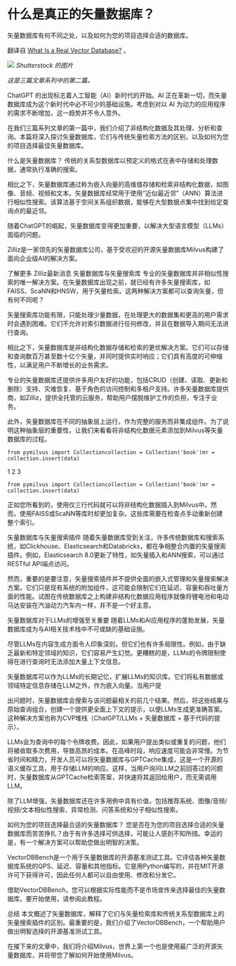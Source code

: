 # 什么是真正的矢量数据库？

矢量数据库有何不同之处，以及如何为您的项目选择合适的数据库。

翻译自 [What Is a Real Vector Database?](https://thenewstack.io/what-is-a-real-vector-database/) 。

![](https://cdn.thenewstack.io/media/2023/07/84bbecb2-llm1-1024x640.jpg)
*Shutterstock 的图片*

*这是三篇文章系列中的第二篇。*

ChatGPT 的出现标志着人工智能（AI）新时代的开始。AI 正在革新一切，而矢量数据库成为这个新时代中必不可少的基础设施。考虑到对以 AI 为动力的应用程序的需求不断增加，这一趋势并不令人意外。

在我们三篇系列文章的第一篇中，我们介绍了非结构化数据及其处理、分析和查询。本篇将深入探讨矢量数据库，它们与传统矢量检索方法的区别，以及如何为您的项目选择最佳矢量数据库。

什么是矢量数据库？
传统的关系型数据库以预定义的格式在表中存储和处理数据，通常执行准确的搜索。

相比之下，矢量数据库通过称为嵌入向量的高维值存储和检索非结构化数据，如图像、音频、视频和文本。矢量数据库经常用于使用“近似最近邻”（ANN）算法进行相似性搜索。该算法基于空间关系组织数据，能够在大型数据点集中找到给定查询点的最近邻。

随着ChatGPT的崛起，矢量数据库变得更加重要，以解决大型语言模型（LLMs）面临的问题。

Zilliz是一家领先的矢量数据库公司，基于受欢迎的开源矢量数据库Milvus构建了面向企业级AI的解决方案。

了解更多
Zilliz最新消息
矢量数据库与矢量搜索库
专业的矢量数据库并非相似性搜索的唯一解决方案。在矢量数据库出现之前，就已经有许多矢量搜索库，如FAISS、ScaNN和HNSW，用于矢量检索。这两种解决方案都可以查询矢量，但有何不同呢？

矢量搜索库功能有限，只能处理少量数据，在处理更大的数据集和更高的用户需求时会遇到困难。它们不允许对索引数据进行任何修改，并且在数据导入期间无法进行查询。

相比之下，矢量数据库是非结构化数据存储和检索的更优解决方案。它们可以存储和查询数百万甚至数十亿个矢量，并同时提供实时响应；它们具有高度的可伸缩性，以满足用户不断增长的业务需求。

专业的矢量数据库还提供许多用户友好的功能，包括CRUD（创建、读取、更新和删除）支持、灾难恢复、基于角色的访问控制和多租户支持。许多矢量数据库提供商，如Zilliz，提供全托管的云服务，帮助用户摆脱维护工作的负担，专注于业务。

此外，矢量数据库在不同的抽象层上运行，作为完整的服务而非集成组件。为了说明这种抽象层的重要性，让我们来看看将非结构化数据元素添加到Milvus等矢量数据库的过程。
```
from pymilvus import Collectioncollection = Collection('book')mr = collection.insert(data)
```
1
2
3
```
from pymilvus import Collectioncollection = Collection('book')mr = collection.insert(data)
```

正如您所看到的，使用仅三行代码就可以将非结构化数据插入到Milvus中。然而，使用FAISS或ScaNN等库时却更加复杂。这些库需要在检查点手动重新创建整个索引。

矢量数据库与矢量搜索插件
随着矢量数据库受到关注，许多传统数据库和搜索系统，如Clickhouse、Elasticsearch和Databricks，都在争相整合内置的矢量搜索插件。例如，Elasticsearch 8.0更新了特性，如矢量插入和ANN搜索，可以通过RESTful API端点访问。

然而，重要的是要注意，矢量搜索插件并不提供全面的嵌入式管理和矢量搜索解决方案。它们只是现有系统的附加组件，这可能会限制它们在延迟、容量和吞吐量方面的性能。试图在传统数据库之上构建非结构化数据应用程序就像将锂电池和电动马达安装在汽油动力汽车内一样，并不是一个好主意。

矢量数据库对于LLMs的增强至关重要
随着LLMs和AI应用程序的蓬勃发展，矢量数据库成为与AI相关技术栈中不可或缺的基础设施。

尽管LLMs在内容生成方面令人印象深刻，但它们也有许多局限性。例如，由于缺乏最新和特定领域的知识，它们容易产生幻觉。更糟糕的是，LLMs的令牌限制使得在进行查询时无法添加大量上下文信息。

矢量数据库可以作为LLMs的长期记忆，扩展LLMs的知识库。它们将私有数据或领域特定信息存储在LLM之外，作为嵌入向量。当用户提

出问题时，矢量数据库会搜索与该问题最相关的前几个结果。然后，将这些结果与原始查询组合，创建一个提供更全面上下文的提示，以便LLMs生成更准确答案。这种解决方案也称为CVP堆栈（ChatGPT/LLMs + 矢量数据库 + 基于代码的提示）。

LLMs会为查询中的每个令牌收费。因此，如果用户提出类似或重复的问题，他们将被收取多次费用，导致高昂的成本。在高峰时段，响应速度可能会非常慢。为节省时间和精力，开发人员可以将矢量数据库与GPTCache集成，这是一个开源的语义缓存工具，用于存储LLM的响应。这样，当用户询问LLM之前回答过的问题时，矢量数据库从GPTCache检索答案，并快速将其返回给用户，而无需调用LLM。

除了LLM增强，矢量数据库还在许多用例中具有价值，包括推荐系统、图像/音频/视频/文本相似性搜索、异常检测、问答系统和分子相似性搜索。

如何为您的项目选择最合适的矢量数据库？
您是否在为您的项目选择合适的矢量数据库而苦苦挣扎？由于有许多选择可供选择，可能让人感到不知所措。幸运的是，有一个解决方案可以帮助您做出明智的决策。

VectorDBBench是一个用于矢量数据库的开源基准测试工具。它评估各种矢量数据库系统的QPS、延迟、容量和其他指标。它是用Python编写的，并在MIT开源许可下获得许可，因此任何人都可以自由使用、修改和分发它。

借助VectorDBBench，您可以根据实际性能而不是市场宣传来选择最佳的矢量数据库。要开始使用，请参阅此教程。

总结
本文概述了矢量数据库，解释了它们与矢量检索库和传统关系型数据库上的矢量搜索插件的区别。最重要的是，我们介绍了VectorDBBench，一个帮助用户做出明智选择的开源基准测试工具。

在接下来的文章中，我们将介绍Milvus，世界上第一个也是使用最广泛的开源矢量数据库，并将带您了解如何开始使用Milvus。
